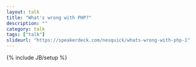 ```yaml
---
layout: talk
title: "What's wrong with PHP?"
description: ""
category: talk
tags: ["talk"]
slideurl: "https://speakerdeck.com/nesquick/whats-wrong-with-php-1"
---
```

{% include JB/setup %}
